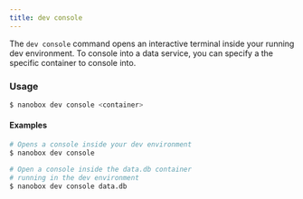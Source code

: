 ```yaml
---
title: dev console
---
```


The `dev console` command opens an interactive terminal inside your running dev environment. To console into a data service, you can specify a the specific container to console into.

### Usage
```bash
$ nanobox dev console <container>
```

#### Examples
```bash
# Opens a console inside your dev environment
$ nanobox dev console

# Open a console inside the data.db container
# running in the dev environment
$ nanobox dev console data.db
```
